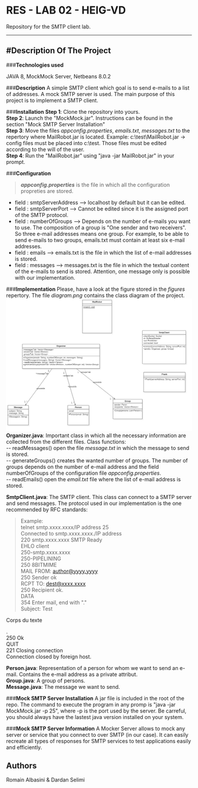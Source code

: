 RES - LAB 02 - HEIG-VD 
===================

Repository for the SMTP client lab.

----------
#Description Of The Project
-------------

###**Technologies used**

JAVA 8, MockMock Server, Netbeans 8.0.2

###**Description**
A simple SMTP client which goal is to send e-mails to a list of addresses. A mock SMTP server is used. The main purpose of this project is to implement a SMTP client.

###**Installation**
**Step 1**: Clone the repository into yours.  
**Step 2**: Launch the "MockMock.jar". Instructions can be found in the section "Mock SMTP Server Installation"  
**Step 3**: Move the files *appconfig.properties*, *emails.txt*, *messages.txt* to the repertory where MailRobot.jar is located. Example: c:\test\MailRobot.jar -> config files must be placed into c:\test\. Those files must be edited according to the will of the user.    
**Step 4**: Run the "MailRobot.jar" using "java -jar MailRobot.jar" in your prompt.  

###**Configuration**
> ***appconfig.properties*** is the file in which all the configuration propreties are stored. 
>
 - field : smtpServerAddress --> localhost by default but it can be edited.  
 - field : smtpServerPort   --> Cannot be edited since it is the   assigned port of the SMTP protocol. 
 - field : numberOfGroups --> Depends on the number of e-mails you want to use. 
The composition of a group is "One sender and two receivers". So three e-mail addresses means  one group. For example, to be able to send e-mails to two groups, emails.txt must contain at least six e-mail addresses.
 - field : emails --> emails.txt is the file in which the list of e-mail addresses is stored.
 - field : messages --> messages.txt is the file in which the textual content of the e-mails to send is stored. Attention, one message only is possible with our implementation.

###**Implementation**
 Please, have a look at the figure stored in the *figures* repertory. The file *diagram.png* contains the class diagram of the project.
   ![class diagram](/figures/diagram.png)
 **Organizer.java**: Important class in which all the necessary information are collected from the different files. 
 Class functions:  
 -- readMessages() open the file *message.txt* in which the message to send is stored.   
 -- generateGroups() creates the wanted number of groups. The number of groups depends on the number of e-mail address and the field numberOfGroups of the configuration file *appconfig.properties*.  
 -- readEmails() open the *email.txt* file where the list of e-mail address is stored.  
 
**SmtpClient.java**: The SMTP client. This class can connect to a SMTP server and send messages. The protocol used in our implementation is the one recommended by RFC standards:

>Example:  
telnet smtp.xxxx.xxxx/IP address 25  
Connected to smtp.xxxx.xxxx./IP address  
220 smtp.xxxx.xxxx SMTP Ready  
EHLO client  
250-smtp.xxxx.xxxx  
250-PIPELINING  
250 8BITMIME         
MAIL FROM: <author@yyyy.yyyy>  
250 Sender ok  
RCPT TO: <dest@xxxx.xxxx>  
250 Recipient ok.  
DATA  
354 Enter mail, end with "."   
Subject: Test  
>
Corps du texte 
> 
.  
250 Ok  
QUIT  
221 Closing connection  
Connection closed by foreign host.   

**Person.java**: Representation of a person for whom we want to send an e-mail. Contains the e-mail address as a private attribut.  
**Group.java**: A group of persons.  
**Message.java**: The message we want to send.  

###**Mock SMTP Server Installation**
 A jar file is included in the root of the repo. The command to execute the program in any promp is "java -jar MockMock.jar -p 25", where -p is the port used by the server. Be carreful, you should always have the lastest java version installed on your system.

###**Mock SMTP Server Information**
A Mocker Server allows to mock any server or service that you connect to over SMTP (in our case). It can easily recreate all types of responses for SMTP services to test applications easily and efficiently.

Authors
-------------
Romain Albasini & Dardan Selimi
